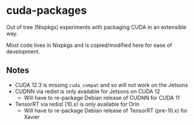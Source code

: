 # cuda-packages

Out of tree (Nixpkgs) experiments with packaging CUDA in an extensible way.

Most code lives in Nixpkgs and is copied/modified here for ease of development.

## Notes

- CUDA 12.3 is missing `cuda_compat` and so will not work on the Jetsons
- CUDNN via redist is only available for Jetsons on CUDA 12
  - Will have to re-package Debian release of CUDNN for CUDA 11
- TensorRT via redist (10.x) is only available for Orin
  - Will have to re-package Debian release of TensorRT (pre-10.x) for Xavier
